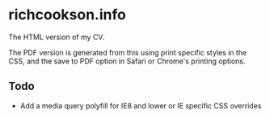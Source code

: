 richcookson.info
================

The HTML version of my CV. 

The PDF version is generated from this using print specific styles in the CSS, and the save to PDF option in Safari or Chrome's printing options.

## Todo

- Add a media query polyfill for IE8 and lower or IE specific CSS overrides
